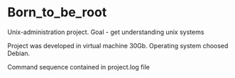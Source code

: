 # Born_to_be_root
Unix-administration project. Goal - get understanding unix systems

Project was developed in virtual machine 30Gb. Operating system choosed Debian.

Command sequence contained in project.log file
